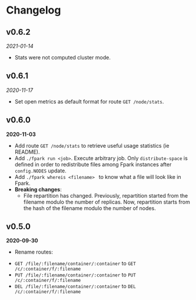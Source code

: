 # Changelog

## v0.6.2
*2021-01-14*
  - Stats were not computed cluster mode.

## v0.6.1
*2020-11-17*
  - Set open metrics as default format for route `GET /node/stats`.

## v0.6.0
**2020-11-03**
  - Add route `GET /node/stats` to retrieve useful usage statistics (ie README).
  - Add `./fpark run <job>`. Execute arbitrary job. Only `distribute-space` is defined in order to redistribute files among Fpark instances after `config.NODES` update.
  - Add `./fpark whereis <filename> ` to know what a file will look like in Fpark.
  - **Breaking changes**:
    - File repartition has changed. Previously, repartition started from the filename modulo the number of replicas. Now, repartition starts from the hash of the filename modulo the number of nodes.

## v0.5.0
**2020-09-30**
 - Rename routes:
  + `GET /file/:filename/container/:container` to `GET /c/:container/f/:filename`
  + `PUT /file/:filename/container/:container` to `PUT /c/:container/f/:filename`
  + `DEL /file/:filename/container/:container` to `DEL /c/:container/f/:filename`

